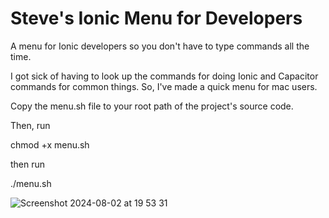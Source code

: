 # Steve's Ionic Menu for Developers
A menu for Ionic developers so you don't have to type commands all the time.

I got sick of having to look up the commands for doing Ionic and Capacitor commands for common things.
So, I've made a quick menu for mac users.


Copy the menu.sh file to your root path of the project's source code.

Then, run 

chmod +x menu.sh

then run

./menu.sh

![Screenshot 2024-08-02 at 19 53 31](https://github.com/user-attachments/assets/66911119-0e96-4530-ae23-ee6a1b239925)
